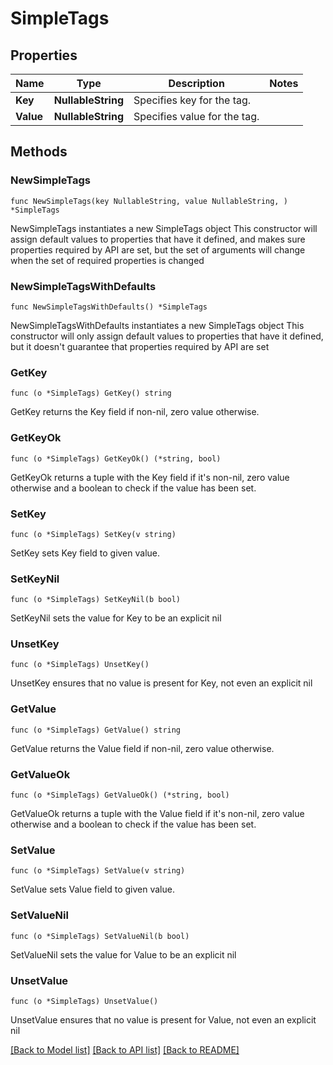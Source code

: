# SimpleTags

## Properties

Name | Type | Description | Notes
------------ | ------------- | ------------- | -------------
**Key** | **NullableString** | Specifies key for the tag. | 
**Value** | **NullableString** | Specifies value for the tag. | 

## Methods

### NewSimpleTags

`func NewSimpleTags(key NullableString, value NullableString, ) *SimpleTags`

NewSimpleTags instantiates a new SimpleTags object
This constructor will assign default values to properties that have it defined,
and makes sure properties required by API are set, but the set of arguments
will change when the set of required properties is changed

### NewSimpleTagsWithDefaults

`func NewSimpleTagsWithDefaults() *SimpleTags`

NewSimpleTagsWithDefaults instantiates a new SimpleTags object
This constructor will only assign default values to properties that have it defined,
but it doesn't guarantee that properties required by API are set

### GetKey

`func (o *SimpleTags) GetKey() string`

GetKey returns the Key field if non-nil, zero value otherwise.

### GetKeyOk

`func (o *SimpleTags) GetKeyOk() (*string, bool)`

GetKeyOk returns a tuple with the Key field if it's non-nil, zero value otherwise
and a boolean to check if the value has been set.

### SetKey

`func (o *SimpleTags) SetKey(v string)`

SetKey sets Key field to given value.


### SetKeyNil

`func (o *SimpleTags) SetKeyNil(b bool)`

 SetKeyNil sets the value for Key to be an explicit nil

### UnsetKey
`func (o *SimpleTags) UnsetKey()`

UnsetKey ensures that no value is present for Key, not even an explicit nil
### GetValue

`func (o *SimpleTags) GetValue() string`

GetValue returns the Value field if non-nil, zero value otherwise.

### GetValueOk

`func (o *SimpleTags) GetValueOk() (*string, bool)`

GetValueOk returns a tuple with the Value field if it's non-nil, zero value otherwise
and a boolean to check if the value has been set.

### SetValue

`func (o *SimpleTags) SetValue(v string)`

SetValue sets Value field to given value.


### SetValueNil

`func (o *SimpleTags) SetValueNil(b bool)`

 SetValueNil sets the value for Value to be an explicit nil

### UnsetValue
`func (o *SimpleTags) UnsetValue()`

UnsetValue ensures that no value is present for Value, not even an explicit nil

[[Back to Model list]](../README.md#documentation-for-models) [[Back to API list]](../README.md#documentation-for-api-endpoints) [[Back to README]](../README.md)


